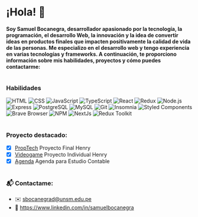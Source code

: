 # ¡Hola! 👋 

#### Soy Samuel Bocanegra, desarrollador apasionado por la tecnología, la programación, el desarrollo Web, la innovación y la idea de convertir ideas en productos finales que impacten positivamente la calidad de vida de las personas. Me especializo en el desarrollo web y tengo experiencia en varias tecnologías y frameworks. A continuación, te proporciono información sobre mis habilidades, proyectos y cómo puedes contactarme:
#
### Habilidades
![HTML](https://camo.githubusercontent.com/a3cfc2277b8d45612dbe8c1777569a6e151138d0a7ec5069ef44ef4212083e89/68747470733a2f2f696d672e736869656c64732e696f2f62616467652f2d48544d4c2d4533344632363f7374796c653d666f722d7468652d6261646765266c6f676f3d68746d6c35266c6f676f436f6c6f723d464146414641)  ![CSS](https://camo.githubusercontent.com/b77c185c9633c7bc53e4ebf5f3ba965a1f6f7240f95f7a92bfe541ca287a5fc0/68747470733a2f2f696d672e736869656c64732e696f2f62616467652f2d4353532d3135373242363f7374796c653d666f722d7468652d6261646765266c6f676f3d63737333266c6f676f436f6c6f723d464146414641)  ![JavaScript](https://camo.githubusercontent.com/27e2f2e928d2690455a3f443726546bdf82728f4da7626530c424c73b2ba4c70/68747470733a2f2f696d672e736869656c64732e696f2f62616467652f2d4a6176615363726970742d4637444631453f7374796c653d666f722d7468652d6261646765266c6f676f3d6a617661736372697074266c6f676f436f6c6f723d333333) ![TypeScript](https://camo.githubusercontent.com/17baa42c4a90fb59ca12088a42a109f6fdb4b3a4524753a468fb7c6fee48853b/68747470733a2f2f696d672e736869656c64732e696f2f62616467652f2d547970655363726970742d3331373843363f7374796c653d666f722d7468652d6261646765266c6f676f3d74797065736372697074266c6f676f436f6c6f723d464146414641) ![React](https://camo.githubusercontent.com/b1878dab23dbcba17ae8e168afb9159fb999415b5cdd3ece6bdd3b04913e4b7b/68747470733a2f2f696d672e736869656c64732e696f2f62616467652f2d52656163742d3631444146423f7374796c653d666f722d7468652d6261646765266c6f676f3d7265616374266c6f676f436f6c6f723d333333) ![Redux](https://camo.githubusercontent.com/5354595cf551ac215bb44a7bf3fbcd856fa439706a782b82d85b08095dd633c8/68747470733a2f2f696d672e736869656c64732e696f2f62616467652f2d52656475782d3736344142433f7374796c653d666f722d7468652d6261646765266c6f676f3d7265647578266c6f676f436f6c6f723d464146414641) ![Node.js](https://camo.githubusercontent.com/5e8524e45c0fb68896e10b88ff107cc03b5e522413f8deaa83fc8a6cec3917ad/68747470733a2f2f696d672e736869656c64732e696f2f62616467652f2d4e6f64652e6a732d3333393933333f7374796c653d666f722d7468652d6261646765266c6f676f3d6e6f64652e6a73266c6f676f436f6c6f723d464146414641) ![Express](https://camo.githubusercontent.com/4972eecf13804bbd6e7f1a50d57aa2f09f48e7d12d2e06b8815005e801b388ad/68747470733a2f2f696d672e736869656c64732e696f2f62616467652f2d457870726573732d4641464146413f7374796c653d666f722d7468652d6261646765266c6f676f3d65787072657373266c6f676f436f6c6f723d333333) ![PostgreSQL](https://camo.githubusercontent.com/a1e94b6f031904700cd77d46170fe9a4bf56b9f5ae0919364a582b438f164646/68747470733a2f2f696d672e736869656c64732e696f2f62616467652f2d506f737467726553514c2d3030363461353f7374796c653d666f722d7468652d6261646765266c6f676f3d706f737467726573716c266c6f676f436f6c6f723d464146414641) ![MySQL](https://camo.githubusercontent.com/efe441feebca640e2e68542b8c4fd60259e6507c7a10828b5a90fde19fa6faa0/68747470733a2f2f696d672e736869656c64732e696f2f62616467652f2d4d7953514c2d3030373538463f7374796c653d666c6174266c6f676f3d6d7973716c266c6f676f436f6c6f723d7768697465) ![Git](https://camo.githubusercontent.com/0cc2efeef406c0d0a0dfc4c2c9662f754f2072da2f5afc5ef26af3290ab0f22a/68747470733a2f2f696d672e736869656c64732e696f2f62616467652f2d4769742d6633346632393f7374796c653d666c6174266c6f676f3d676974266c6f676f436f6c6f723d7768697465) ![Insomnia](https://camo.githubusercontent.com/0abaf79f5a2c269…d696e736f6d6e6961266c6f676f436f6c6f723d7768697465) ![Styled Components](https://camo.githubusercontent.com/a3a32f8641c857c…f6d706f6e656e7473266c6f676f436f6c6f723d7768697465)  ![Brave Browser](https://camo.githubusercontent.com/ef994de612965b5…26f6c6c75702e6a73266c6f676f436f6c6f723d7768697465) ![NPM](https://camo.githubusercontent.com/0c3a16a22ae058c…f676f3d68746d6c35266c6f676f436f6c6f723d7768697465) ![NextJs](https://camo.githubusercontent.com/5ffd853b0824728…f676f3d7265647578266c6f676f436f6c6f723d7768697465) ![Redux Toolkit](https://camo.githubusercontent.com/f0b95394ffc005b…76f3d6865726f6b75266c6f676f436f6c6f723d7768697465)

#
### Proyecto destacado:

- [x] [PropTech](https://github.com/HenryAzz/proyectonuevo) Proyecto Final Henry
- [x] [Videogame](https://github.com/kaylreese/videogame) Proyecto Individual Henry
- [x] [Agenda](https://github.com/kaylreese/agenda_codeigniter) Agenda para Estudio Contable
#
### 📬 Contactame:
- ✉️ sbocanegrad@unsm.edu.pe
- 📌 https://www.linkedin.com/in/samuelbocanegra
